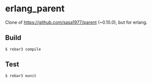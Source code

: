 erlang_parent
=====

Clone of https://github.com/sasa1977/parent (~0.10.0), but for erlang.

Build
-----

    $ rebar3 compile

Test
-----

    $ rebar3 eunit
